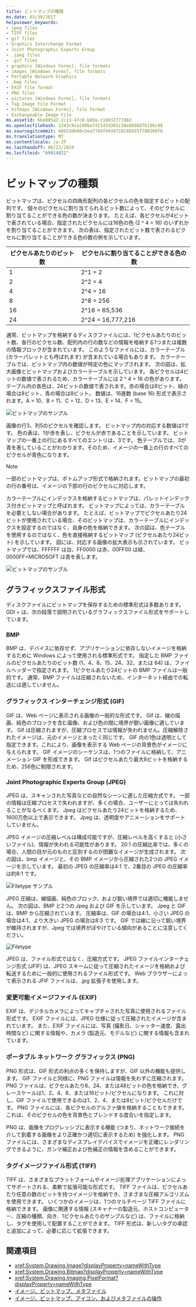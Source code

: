 ```yaml
---
title: ビットマップの種類
ms.date: 03/30/2017
helpviewer_keywords:
- jpeg files
- TIFF files
- gif files
- Graphics Interchange Format
- Joint Photographic Experts Group
- .jpeg files
- .gif files
- graphics [Windows Forms], file formats
- images [Windows Forms], file formats
- Portable Network Graphics
- .bmp files
- EXIF file format
- PNG files
- pictures [Windows Forms], file formats
- Tag Image File Format
- bitmaps [Windows Forms], file format
- Exchangeable Image File
ms.assetid: 6be085a2-2c13-47c8-b80a-c18b32777d8d
ms.openlocfilehash: 2243c9ce2d8ba741143d301c38e8b88d7b196c98
ms.sourcegitcommit: 68653db98c5ea7744fd438710248935f70020dfb
ms.translationtype: MT
ms.contentlocale: ja-JP
ms.lasthandoff: 08/22/2019
ms.locfileid: "69914821"
---
```

# <a name="types-of-bitmaps"></a>ビットマップの種類
ビットマップは、ピクセルの四角形配列の各ピクセルの色を指定するビットの配列です。 個々のピクセルに割り当てられるビット数によって、そのピクセルに割り当てることができる色の数が決まります。 たとえば、各ピクセルが4ビットで表されている場合、指定されたピクセルには16色の色 (2 ^ 4 = 16) のいずれかを割り当てることができます。 次の表は、指定されたビット数で表されるピクセルに割り当てることができる色の数の例を示しています。  
  
|ピクセルあたりのビット数|ピクセルに割り当てることができる色の数|  
|--------------------|------------------------------------------------------|  
|1|2^1 = 2|  
|2|2^2 = 4|  
|4|2^4 = 16|  
|8|2^8 = 256|  
|16|2^16 = 65,536|  
|24|2^24 = 16,777,216|  
  
 通常、ビットマップを格納するディスクファイルには、1ピクセルあたりのビット数、各行のピクセル数、配列内の行の数などの情報を格納する1つまたは複数の情報ブロックが含まれています。 このようなファイルには、カラーテーブル (カラーパレットとも呼ばれます) が含まれている場合もあります。 カラーテーブルでは、ビットマップ内の数値が特定の色にマップされます。 次の図は、拡大画像とビットマップおよびカラーテーブルを示しています。 各ピクセルは4ビットの数値で表されるため、カラーテーブルには 2 ^ 4 = 16 の色があります。 テーブル内の各色は、24ビットの数値で表されます。赤の場合は8ビット、緑の場合は8ビット、青の場合は8ビット。 数値は、16進数 (base 16) 形式で表示されます。A = 10、B = 11、C = 12、D = 13、E = 14、F = 15。  
  
 ![ビットマップのサンプル](./media/aboutgdip03-art01.gif "AboutGdip03_Art01")  
  
 画像の行3、列5のピクセルを確認します。 ビットマップ内の対応する数値は1です。 色の表は、1が赤を表し、ピクセルが赤であることを示しています。 ビットマップの一番上の行にあるすべてのエントリは、3です。 色テーブルでは、3が青を表していることがわかります。そのため、イメージの一番上の行のすべてのピクセルが青色になります。  
  
> [!NOTE]
> 一部のビットマップは、ボトムアップ形式で格納されます。ビットマップの最初の行の番号は、イメージの下部の行のピクセルに対応します。  
  
 カラーテーブルにインデックスを格納するビットマップは、パレットインデックス付きビットマップと呼ばれます。 ビットマップによっては、カラーテーブルを必要としない場合があります。 たとえば、ビットマップでピクセルあたり24ビットが使用されている場合、そのビットマップは、カラーテーブルにインデックスを設定するのではなく、自身の色を格納できます。 次の図は、色テーブルを使用するのではなく、色を直接格納するビットマップ (ピクセルあたり24ビット) を示しています。 図には、対応する画像の拡大表示も示されています。 ビットマップでは、FFFFFF は白、FF0000 は赤、00FF00 は緑、0000FF>MICROSOFT は青を表します。  
  
 ![ビットマップのサンプル](./media/aboutgdip03-art02.gif "AboutGdip03_Art02")  
  
## <a name="graphics-file-formats"></a>グラフィックスファイル形式  
 ディスクファイルにビットマップを保存するための標準形式は多数あります。 GDI + は、次の段落で説明されているグラフィックスファイル形式をサポートしています。  
  
### <a name="bmp"></a>BMP  
 BMP は、デバイスに依存せず、アプリケーションに依存しないイメージを格納するために Windows によって使用される標準形式です。 指定した BMP ファイルのピクセルあたりのビット数 (1、4、8、15、24、32、または 64) は、ファイルヘッダーで指定されます。 1ピクセルあたり24ビットの BMP ファイルは一般的です。 通常、BMP ファイルは圧縮されないため、インターネット経由での転送には適していません。  
  
### <a name="graphics-interchange-format-gif"></a>グラフィックス インターチェンジ形式 (GIF)  
 GIF は、Web ページに表示される画像の一般的な形式です。 Gif は、線の描画、純色のブロックを含む画像、および色の間に境界が鋭い画像に適しています。 Gif は圧縮されますが、圧縮プロセスでは情報が失われません。圧縮解除されたイメージは、元のイメージとまったく同じです。 GIF 内の1色は透明として指定できます。これにより、画像を表示する Web ページの背景色がイメージに与えられます。 GIF イメージのシーケンスは、1つのファイルに格納して、アニメーション GIF を形成できます。 Gif はピクセルあたり最大8ビットを格納するため、256色に制限されます。  
  
### <a name="joint-photographic-experts-group-jpeg"></a>Joint Photographic Experts Group (JPEG)  
 JPEG は、スキャンされた写真などの自然なシーンに適した圧縮方式です。 一部の情報は圧縮プロセスで失われますが、多くの場合、ユーザーにとっては失われることがなるべくます。 Jpeg はピクセルあたり24ビットを格納するため、1600万色以上で表示できます。 Jpeg は、透明度やアニメーションをサポートしていません。  
  
 JPEG イメージの圧縮レベルは構成可能ですが、圧縮レベルを高くすると (小さいファイル)、情報が失われる可能性があります。 20:1 の圧縮比率では、多くの場合、人間の目が元のものと区別するのが困難なイメージが生成されます。 次の図は、bmp イメージと、その BMP イメージから圧縮された2つの JPEG イメージを示しています。 最初の JPEG の圧縮率は4:1 で、2番目の JPEG の圧縮率は約8:1 です。  
  
 ![Filetype サンプル](./media/aboutgdip03-art03.gif "AboutGdip03_Art03")  
  
 JPEG 圧縮は、線描画、純色のブロック、および鋭い境界では適切に機能しません。 次の図は、BMP と2つの Jpeg および GIF を示しています。 Jpeg と GIF は、BMP から圧縮されています。 圧縮率は、GIF の場合は4:1、小さい JPEG の場合は4:1、より大きい JPEG の場合は8:3 です。 GIF では線に沿って鋭い境界が維持されますが、Jpeg では境界がぼやけている傾向があることに注意してください。  
  
 ![Filetype](./media/aboutgdip03-art03a.gif "AboutGdip03_Art03A")  
  
 JPEG は、ファイル形式ではなく、圧縮方式です。 JPEG ファイルインターチェンジ形式 (JFIF) は、JPEG スキームに従って圧縮されたイメージを格納および転送するために一般的に使用されるファイル形式です。 Web ブラウザーによって表示される JFIF ファイルは、.jpg 拡張子を使用します。  
  
### <a name="exchangeable-image-file-exif"></a>変更可能イメージファイル (EXIF)  
 EXIF は、デジタルカメラによってキャプチャされた写真に使用されるファイル形式です。 EXIF ファイルには、JPEG 仕様に従って圧縮されたイメージが含まれています。 また、EXIF ファイルには、写真 (撮影日、シャッター速度、露出時間など) に関する情報や、カメラ (製造元、モデルなど) に関する情報も含まれています。  
  
### <a name="portable-network-graphics-png"></a>ポータブル ネットワーク グラフィックス (PNG)  
 PNG 形式は、GIF 形式の利点の多くを保持しますが、GIF 以外の機能も提供します。 GIF ファイルと同様に、PNG ファイルは情報を失わずに圧縮されます。 PNG ファイルは、ピクセルあたり8、24、または48ビットの色を格納でき、グレースケールは1、2、4、8、または16ビット/ピクセルになります。 これに対し、GIF ファイルで使用できるのは1、2、4、または8ビット/ピクセルだけです。 PNG ファイルには、各ピクセルのアルファ値を格納することもできます。これは、そのピクセルの色を背景色とブレンドする度合いを指定します。  
  
 PNG は、画像をプログレッシブに表示する機能 (つまり、ネットワーク接続を介して到着する画像をより正確かつ適切に表示するため) を強化します。 PNG ファイルには、さまざまなディスプレイデバイスでイメージを正確にレンダリングできるように、ガンマ補正および色補正の情報を含めることができます。  
  
### <a name="tag-image-file-format-tiff"></a>タグイメージファイル形式 (TIFF)  
 TIFF は、さまざまなプラットフォームやイメージ処理アプリケーションによってサポートされる、柔軟で拡張可能な形式です。 TIFF ファイルは、ピクセルあたり任意の数のビットを持つイメージを格納でき、さまざまな圧縮アルゴリズムを使用できます。 いくつかのイメージは、1つのマルチページ TIFF ファイルに格納できます。 画像に関連する情報 (スキャナーの製造元、ホストコンピューター、圧縮の種類、向き、1ピクセルあたりのサンプルなど) は、ファイルに格納し、タグを使用して配置することができます。 TIFF 形式は、新しいタグの承認と追加によって、必要に応じて拡張できます。  
  
## <a name="see-also"></a>関連項目

- <xref:System.Drawing.Image?displayProperty=nameWithType>
- <xref:System.Drawing.Bitmap?displayProperty=nameWithType>
- <xref:System.Drawing.Imaging.PixelFormat?displayProperty=nameWithType>
- [イメージ、ビットマップ、メタファイル](images-bitmaps-and-metafiles.md)
- [イメージ、ビットマップ、アイコン、およびメタファイルの操作](working-with-images-bitmaps-icons-and-metafiles.md)

